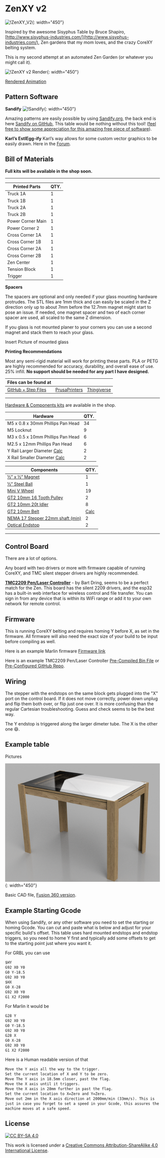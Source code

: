 # ZenXY v2

![!ZenXY_V2](https://cdn.shopify.com/s/files/1/1566/2831/files/PXL_20211029_205417321_1024x1024.jpg?v=1635739079){: width="450"}

Inspired by the awesome Sisyphus Table by Bruce Shapiro, [http://www.sisyphus-industries.com/](http://www.sisyphus-industries.com/), Zen gardens that my mom loves, and the crazy CoreXY belting system.

This is my second attempt at an automated Zen Garden (or whatever you might call it).

![!ZenXY v2 Render](https://www.v1engineering.com/wp-content/uploads/2021/03/XZXY-V2F-squarer.jpg){: width="450"}

[Rendered Animation](https://youtu.be/LmXAHtwVOIo)

## Pattern Software

**Sandify**
![!Sandify](https://www.v1engineering.com/wp-content/uploads/2019/01/screenshot-2019-01-02-1546472560.png){: width="450"}

Amazing patterns are easily possible by using [Sandify.org](https://sandify.org/), the back end is here [Sandify on GitHub](https://github.com/jeffeb3/sandify),
This table would be nothing without this tool! ([feel free to show some appreciation for this amazing free piece of
software](https://liberapay.com/jeffeb3/)).

**Karl’s EstlEgg-ify**
Karl’s way allows for some custom vector graphics to be easily drawn. Here in the [Forum](https://www.v1engineering.com/forum/topic/artistic-designs-with-inkscape-eggbot-tools-and-estlcam/).

## Bill of Materials

**Full kits will be available in the shop soon.**

___

| Printed Parts     | QTY. |
|-------------------|------|
| Truck 1A          | 1    |
| Truck 1B          | 1    |
| Truck 2A          | 1    |
| Truck 2B          | 1    |
| Power Corner Main | 1    |
| Power Corner 2    | 1    |
| Cross Corner 1A   | 1    |
| Cross Corner 1B   | 1    |
| Cross Corner 2A   | 1    |
| Cross Corner 2B   | 1    |
| Zen Center        | 1    |
| Tension Block     | 1    |
| Trigger           | 1    |

**Spacers**

The spacers are optional and only needed if your glass mounting hardware protrudes. The STL files are 1mm thick and can easily be scaled in the Z direction only up to about 7mm before the 12.7mm magnet might start to pose an issue. If needed, one magnet spacer and two of each corner spacer are used, all scaled to the same Z dimension.

If you glass is not mounted planer to your corners you can use a second magnet and stack them to reach your glass.

Insert Picture of mounted glass


**Printing Recommendations** 

Most any semi-rigid material will work for printing these parts. PLA or PETG are highly recommended for accuracy, durability, and overall ease of use. 25% infill. **No support should be needed for any part I have designed.**

| Files can be found at                             |                                                               |                                                     |
|---------------------------------------------------|---------------------------------------------------------------|-----------------------------------------------------|
| [GitHub + Step Files](https://github.com/V1EngineeringInc/ZenXY-v2) | [PrusaPrinters](https://www.prusaprinters.org/social/47417-ryan-z/prints) | [Thingiverse](https://www.thingiverse.com/allted/designs) |

___

[Hardware & Components kits](https://shop.v1engineering.com/collections/zenxy/products/zenxy-v2-hardware-bundle) are available in the shop.

| Hardware                          | QTY. |
|-----------------------------------|------|
| M5 x 0.8 x 30mm Phillips Pan Head | 34   |
| M5 Locknut                        | 9    |
| M3 x 0.5 x 10mm Phillips Pan Head  | 6    |
| M2.5 x 12mm Phillips Pan Head     | 6    |
| Y Rail Larger Diameter [Calc](zen2calculator.md)     | 2    |
| X Rail Smaller Diameter [Calc](zen2calculator.md)    | 2    |


| Components                       | QTY. |
|----------------------------------|------|
| [½” x ½” Magnet](https://shop.v1engineering.com/collections/zenxy/products/1-2-x-1-2-magnet)                   | 1    |
| [½” Steel Ball](https://shop.v1engineering.com/collections/zenxy/products/1-2d-steel-ball)                   | 1    |
| [Mini V Wheel](https://shop.v1engineering.com/collections/zenxy/products/v-wheel)                    | 19   |
| [GT2 10mm 16 Tooth Pulley](https://shop.v1engineering.com/collections/zenxy/products/pulley-16-tooth-gt2-10mm)         | 2    |
| [GT2 10mm 20t Idler](https://shop.v1engineering.com/collections/zenxy/products/20t-idler-gt2-10mm)               | 8    |
| [GT2 10mm Belt](https://shop.v1engineering.com/collections/zenxy/products/gt2-10mm-belt)                    | [Calc](zen2calculator.md)    |
| [NEMA 17 Stepper 22mm shaft (min)](https://shop.v1engineering.com/collections/zenxy/products/nema-17-76oz-in-steppers) | 2    |
| [Optical Endstop](https://shop.v1engineering.com/collections/zenxy/products/optical-endstop)                  | 2    |

___

## Control Board

There are a lot of options.

Any board with two drivers or more with firmware capable of running CoreXY, and TMC silent stepper drivers are highly recommended.

**[TMC2209 Pen/Laser Controller](https://www.tindie.com/products/33366583/tmc2209-penlaser-controller/)** -  by Bart Dring, seems 
to be a perfect match for the Zen. This board has the silent 2209 drivers, and the esp32 has a built-in web interface for wireless
control and file transfer. You can sign in from any device that is within its WiFi range or add it to your own network for remote control.


## Firmware

This is running CoreXY belting and requires homing Y before X, as set in the firmware. All firmware will also need the exact size of your 
build to be input before compiling as well.


Here is an example Marlin firmware [Firmware link](https://github.com/Allted/Marlin/tree/CHOOSE_VERSION)

Here is an example TMC2209 Pen/Laser Controller [Pre-Compiled Bin File](https://github.com/V1EngineeringInc/Grbl_Esp32/blob/V1EngineeringInc-AddBin/ZenXY_V2_BIN/firmware.bin) or [Pre-Configured GitHub Repo](https://github.com/V1EngineeringInc/Grbl_Esp32).

## Wiring

The stepper with the endstops on the same block gets plugged into the "X" port on the control board. If it does not move correctly, power 
down unplug and flip them both over, or flip just one over. It is more confusing than the regular Cartesian troubleshooting. Guess and check
seems to be the best way.

The Y endstop is triggered along the larger dimeter tube. The X is the other one :smile:.

## Example table

Pictures

![!Fusion CAD Render](../img/ZenTablev14.png){: width="450"}

Basic CAD file, [Fusion 360 version](https://a360.co/3wNh68T).

## Example Starting Gcode

When using Sandify, or any other software you need to set the starting or homing Gcode. You can cut and paste what is below and adjust for your specific build's offset. This table uses hard mounted endstops and endstop triggers, so you need to home Y first and typically add some offsets to get to the starting point just where you want it.

For GRBL you can use
```
$HY
G92 X0 Y0
G0 Y-18.5
G92 X0 Y0
$HX
G0 X-28
G92 X0 Y0
G1 X2 F2000
```

For Marlin it would be
```
G28 Y
G92 X0 Y0
G0 Y-18.5
G92 X0 Y0
G28 X
G0 X-28
G92 X0 Y0
G1 X2 F2000
```
Here is a Human readable version of that
```
Move the Y axis all the way to the trigger.
Set the current location of X and Y to be zero.
Move The Y axis in 18.5mm closer, past the flag.
Move the X axis until it triggers.
Move the X axis in 28mm further in past the flag.
Set the current location to X=Zero and Y=Zero.
Move out 2mm in the X axis direction at 2000mm/min (33mm/s). This is just in case you forget to set a speed in your Gcode, this assures the machine moves at a safe speed.
```

## License

[![CC BY-SA 4.0][cc-by-sa-shield]][cc-by-sa] 

This work is licensed under a
[Creative Commons Attribution-ShareAlike 4.0 International License][cc-by-sa].

[cc-by-sa]: http://creativecommons.org/licenses/by-sa/4.0/
[cc-by-sa-image]: https://licensebuttons.net/l/by-sa/4.0/88x31.png
[cc-by-sa-shield]: https://img.shields.io/badge/License-CC%20BY--SA%204.0-lightgrey.svg
